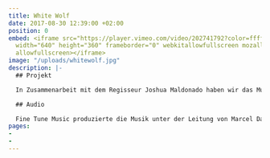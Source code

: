 ```yaml
---
title: White Wolf
date: 2017-08-30 12:39:00 +02:00
position: 0
embed: <iframe src="https://player.vimeo.com/video/202741792?color=ffffff&title=0&byline=0&portrait=0"
  width="640" height="360" frameborder="0" webkitallowfullscreen mozallowfullscreen
  allowfullscreen></iframe>
image: "/uploads/whitewolf.jpg"
description: |-
  ## Projekt

  In Zusammenarbeit mit dem Regisseur Joshua Maldonado haben wir das Musikvideo "White Wolf" produziert. Der weiße und schwarze Wolf symbolisieren das Gute und Böse des Menschen. Mit dem Gedanken an diesen ewigen Zwiespalt erschufen wir die Bilder und die Musik.

  ## Audio

  Fine Tune Music produzierte die Musik unter der Leitung von Marcel Davids. In Zusammenarbeit mit der litauischen Sängerin und Songschreiberin Migloko entstanden Texte und Gesang.
pages:
- 
- 
---
```


